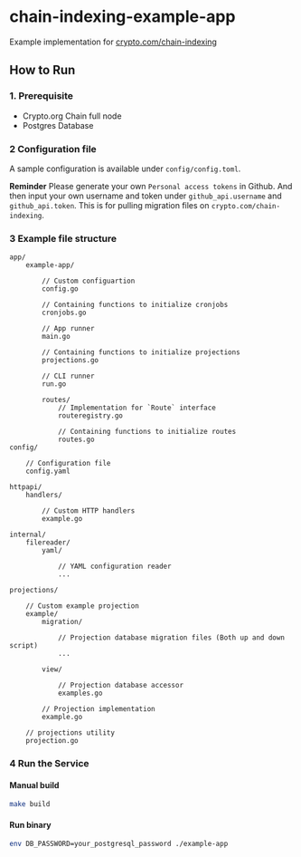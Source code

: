 # chain-indexing-example-app

Example implementation for [crypto.com/chain-indexing](https://github.com/WilliamXieCrypto/chain-indexing)

## How to Run

### 1. Prerequisite

- Crypto.org Chain full node
- Postgres Database

### 2 Configuration file

A sample configuration is available under `config/config.toml`.

**Reminder**
Please generate your own `Personal access tokens` in Github. And then input your own username and token under `github_api.username` and `github_api.token`. This is for pulling migration files on `crypto.com/chain-indexing`.
### 3 Example file structure

```
app/
    example-app/
    
        // Custom configuartion
        config.go
        
        // Containing functions to initialize cronjobs
        cronjobs.go
        
        // App runner
        main.go
        
        // Containing functions to initialize projections
        projections.go
        
        // CLI runner
        run.go
        
        routes/
            // Implementation for `Route` interface
            routeregistry.go
            
            // Containing functions to initialize routes
            routes.go
config/

    // Configuration file
    config.yaml
    
httpapi/
    handlers/
    
        // Custom HTTP handlers
        example.go
    
internal/
    filereader/
        yaml/
        
            // YAML configuration reader
            ...
            
projections/

    // Custom example projection
    example/
        migration/
        
            // Projection database migration files (Both up and down script)
            ...
        
        view/
        
            // Projection database accessor
            examples.go
            
        // Projection implementation
        example.go
    
    // projections utility
    projection.go
```


### 4 Run the Service

#### Manual build

```bash
make build
```

#### Run binary

```bash
env DB_PASSWORD=your_postgresql_password ./example-app
```
